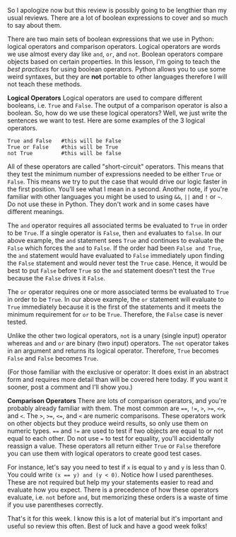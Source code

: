 So I apologize now but this review is possibly going to be lengthier than my usual reviews. There are a lot of boolean expressions to cover and so much to say about them.

There are two main sets of boolean expressions that we use in Python: logical operators and comparison operators. Logical operators are words we use almost every day like `and`, `or`, and `not`. Boolean operators compare objects based on certain properties. In this lesson, I'm going to teach the *best practices* for using boolean operators. Python allows you to use some weird syntaxes, but they are **not** portable to other languages therefore I will not teach these methods.

**Logical Operators**
Logical operators are used to compare different booleans, i.e. `True` and `False`. The output of a comparison operator is also a boolean. So, how do we use these logical operators? Well, we just write the sentences we want to test. Here are some examples of the 3 logical operators.

    True and False   #this will be False
    True or False    #this will be True
    not True         #this will be false

All of these operators are called "short-circuit" operators. This means that they test the minimum number of expressions needed to be either `True` or `False`. This means we try to put the case that would drive our logic faster in the first position. You'll see what I mean in a second. Another note, if you're familiar with other languages you might be used to using `&&`, `||` and `!` or `~`. Do not use these in Python. They don't work and in some cases have different meanings.

The `and` operator requires all associated terms be evaluated to `True` in order to be `True`. If a single operator is `False`, then `and` evaluates to `false`. In our above example, the `and` statement sees `True` and continues to evaluate the `False` which forces the `and` to `False`. If the order had been `False and True`, the `and` statement would have evaluated to `False` immediately upon finding the `False` statement and would never test the `True` case. Hence, it would be best to put `False` before `True` so the `and` statement doesn't test the `True` because the `False` drives it `False`.

The `or` operator requires one or more associated terms be evaluated to `True` in order to be `True`. In our above example, the `or` statement will evaluate to `True` immediately because it is the first of the statements and it meets the minimum requirement for `or` to be `True`. Therefore, the `False` case is never tested.

Unlike the other two logical operators, `not` is a unary (single input) operator whereas `and` and `or` are binary (two input) operators. The `not` operator takes in an argument and returns its logical operator. Therefore, `True` becomes `False` and `False` becomes `True`.

(For those familiar with the exclusive or operator: It does exist in an abstract form and requires more detail than will be covered here today. If you want it sooner, post a comment and I'll show you.)

**Comparison Operators**
There are lots of comparison operators, and you're probably already familiar with them. The most common are `==`, `!=`, `>`, `>=`, `<=`, and `<`. The `>`, `>=`, `<=`, and `<` are numeric comparisons. These operators work on other objects but they produce weird results, so only use them on numeric types. `==` and `!=` are used to test if two objects are equal to or not equal to each other. Do not use `=` to test for equality, you'll accidentally reassign a value. These operators all return either `True` or `False` therefore you can use them with logical operators to create good test cases. 

For instance, let's say you need to test if `x` is equal to `y` and `y` is less than 0. You could write `(x == y) and (y < 0)`. Notice how I used parentheses. These are not required but help my your statements easier to read and evaluate how you expect. There is a precedence of how these operators evaluate, i.e. `not` before `and`, but memorizing these orders is a waste of time if you use parentheses correctly.

That's it for this week. I know this is a lot of material but it's important and useful so review this often. Best of luck and have a good week folks!